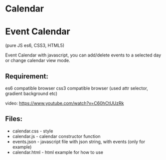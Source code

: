 # Calendar

<h1>Event Calendar</h1> (pure JS es6, CSS3, HTML5)

Event Calendar with javascript, you can add/delete events to a selected day or change calendar view mode. 


<h2>Requirement:</h2>

es6 compatible browser
css3 compatible browser (used attr selector, gradient background etc)

video: https://www.youtube.com/watch?v=C60hCtUUzRk



<h2>Files:</h2>
<ul>
<li>calendar.css - style</li>
<li>calendar.js - calendar constructor function</li>
<li>events.json - javascript file with json string, with events (only for example)</li>
<li>calendar.html - html example for how to use</li>
</ul>
